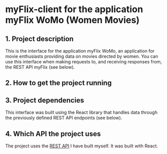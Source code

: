 # myFlix-client for the application myFlix WoMo (Women Movies)

## 1. Project description

This is the interface for the application myFlix WoMo, an application for movie enthusiasts providing data on movies directed by women. You can use this interface when making requests to, and receiving responses from, the REST API myFlix (see below).

## 2. How to get the project running

## 3. Project dependencies

This interface was built using the React library that handles data through the previously defined REST API endpoints (see below).

## 4. Which API the project uses

The project uses the [REST API](https://github.com/SarahJD/myFlix) I have built myself. It was built with React.
